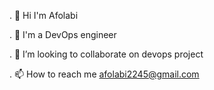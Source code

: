 . 👋 Hi I'm Afolabi 

. 👀 I'm a DevOps engineer

. 💞️  I’m looking to collaborate on devops project

. 📫 How to reach me afolabi2245@gmail.com


